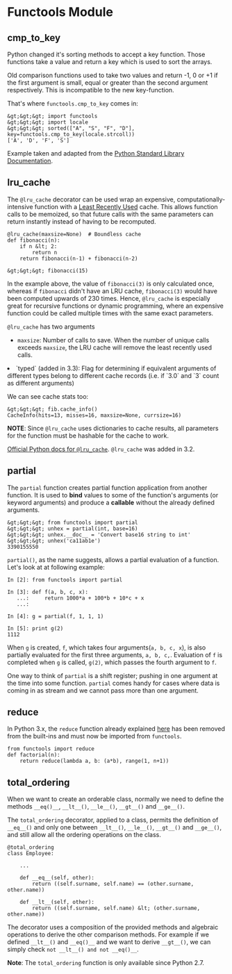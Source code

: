 # Functools Module



## cmp_to_key


Python changed it's sorting methods to accept a key function. Those functions take a value and return a key which is used to sort the arrays.

Old comparison functions used to take two values and return -1, 0 or +1 if the first argument is small, equal or greater than the second argument respectively. This is incompatible to the new key-function.

That's where `functools.cmp_to_key` comes in:

```
&gt;&gt;&gt; import functools
&gt;&gt;&gt; import locale
&gt;&gt;&gt; sorted(["A", "S", "F", "D"], key=functools.cmp_to_key(locale.strcoll))
['A', 'D', 'F', 'S']

```

Example taken and adapted from the [Python Standard Library Documentation](http://web.archive.org/web/20170221213435/https://docs.python.org/3/library/functools.html#functools.cmp_to_key).



## lru_cache


The `@lru_cache` decorator can be used wrap an expensive, computationally-intensive function with a [Least Recently Used](http://web.archive.org/web/20170221213435/https://en.wikipedia.org/wiki/Cache_algorithms#Examples) cache. This allows function calls to be memoized, so that future calls with the same parameters can return instantly instead of having to be recomputed.

```
@lru_cache(maxsize=None)  # Boundless cache
def fibonacci(n):
    if n &lt; 2:
        return n
    return fibonacci(n-1) + fibonacci(n-2)

&gt;&gt;&gt; fibonacci(15)

```

In the example above, the value of `fibonacci(3)` is only calculated once, whereas if `fibonacci` didn't have an LRU cache, `fibonacci(3)` would have been computed upwards of 230 times. Hence, `@lru_cache` is especially great for recursive functions or dynamic programming, where an expensive function could be called multiple times with the same exact parameters.

`@lru_cache` has two arguments

- `maxsize`: Number of calls to save. When the number of unique calls exceeds `maxsize`, the LRU cache will remove the least recently used calls.
<li>`typed` (added in 3.3): Flag for determining if equivalent arguments of different
types belong to different cache records (i.e. if `3.0` and
`3` count as different arguments)</li>

We can see cache stats too:

```
&gt;&gt;&gt; fib.cache_info()
CacheInfo(hits=13, misses=16, maxsize=None, currsize=16)

```

**NOTE**: Since `@lru_cache` uses dictionaries to cache results, all parameters for the function must be hashable for the cache to work.

[Official Python docs for `@lru_cache`](http://web.archive.org/web/20170221213435/https://docs.python.org/3/library/functools.html#functools.lru_cache). `@lru_cache` was added in 3.2.



## partial


The `partial` function creates partial function application from another function. It is used to **bind** values to some of the function's arguments (or keyword arguments) and produce a **callable** without the already defined arguments.

```
&gt;&gt;&gt; from functools import partial
&gt;&gt;&gt; unhex = partial(int, base=16)
&gt;&gt;&gt; unhex.__doc__ = 'Convert base16 string to int'
&gt;&gt;&gt; unhex('ca11ab1e')
3390155550

```

`partial()`, as the name suggests, allows a partial evaluation of a function.
Let's look at at following example:

```
In [2]: from functools import partial

In [3]: def f(a, b, c, x):
   ...:     return 1000*a + 100*b + 10*c + x
   ...: 

In [4]: g = partial(f, 1, 1, 1)

In [5]: print g(2)
1112

```

When `g` is created, `f`, which takes four arguments(`a, b, c, x`), is also partially evaluated for the first three arguments, `a, b, c,`. Evaluation of `f` is completed when `g` is called, `g(2)`, which passes the fourth argument to `f`.

One way to think of `partial` is a shift register; pushing in one argument at the time into some function.
`partial` comes handy for cases where data is coming in as stream and we cannot pass more than one argument.



## reduce


In Python 3.x, the `reduce` function already explained [here](http://web.archive.org/web/20170221213435/http://stackoverflow.com/documentation/python/328/reduce#t=201607220949173843207) has been removed from the built-ins and must now be imported from `functools`.

```
from functools import reduce
def factorial(n):
    return reduce(lambda a, b: (a*b), range(1, n+1))

```



## total_ordering


When we want to create an orderable class, normally we need to define the methods `__eq()__`, `__lt__()`, `__le__()`, `__gt__()` and `__ge__()`.

The `total_ordering` decorator, applied to a class, permits the definition of `__eq__()` and only one between `__lt__()`, `__le__()`, `__gt__()` and `__ge__()`, and still allow all the ordering operations on the class.

```
@total_ordering
class Employee:

    ...

    def __eq__(self, other):
        return ((self.surname, self.name) == (other.surname, other.name))

    def __lt__(self, other):
        return ((self.surname, self.name) &lt; (other.surname, other.name))

```

The decorator uses a composition of the provided methods and algebraic operations to derive the other comparison methods. For example if we defined `__lt__()` and `__eq()__` and we want to derive `__gt__()`, we can simply check `not __lt__() and not __eq()__`.

**Note**: The `total_ordering` function is only available since Python 2.7.

